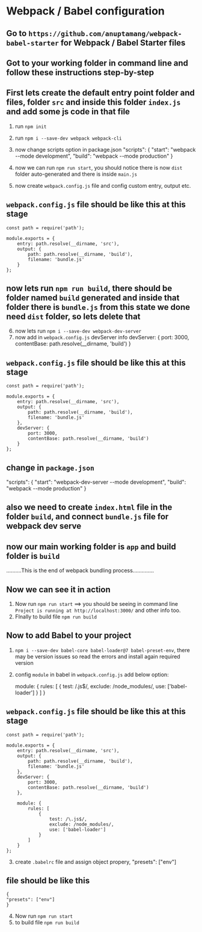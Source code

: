 # Webpack / Babel configuration

## Go to `https://github.com/anuptamang/webpack-babel-starter` for Webpack / Babel Starter files

## Got to your working folder in command line and follow these instructions step-by-step

## First lets create the default entry point folder and files, folder `src` and inside this folder `index.js` and add some js code in that file

1. run `npm init`
2. run `npm i --save-dev webpack webpack-cli`
3. now change scripts option in package.json
   "scripts": {
   "start": "webpack --mode development",
   "build": "webpack --mode production"
   }

4. now we can run `npm run start`, you should notice there is now `dist` folder auto-generated and there is inside `main.js`

5. now create `webpack.config.js` file and config custom entry, output etc.

## `webpack.config.js` file should be like this at this stage

    const path = require('path');

    module.exports = {
        entry: path.resolve(__dirname, 'src'),
        output: {
            path: path.resolve(__dirname, 'build'),
            filename: 'bundle.js'
        }
    };

## now lets run `npm run build`, there should be folder named `build` generated and inside that folder there is `bundle.js` from this state we done need `dist` folder, so lets delete that

6. now lets run `npm i --save-dev webpack-dev-server`
7. now add in `webpack.config.js` devServer info
   devServer: {
   port: 3000,
   contentBase: path.resolve(\_\_dirname, 'build')
   }

## `webpack.config.js` file should be like this at this stage

    const path = require('path');

    module.exports = {
        entry: path.resolve(__dirname, 'src'),
        output: {
            path: path.resolve(__dirname, 'build'),
            filename: 'bundle.js'
        },
        devServer: {
            port: 3000,
            contentBase: path.resolve(__dirname, 'build')
        }
    };

## change in `package.json`

"scripts": {
"start": "webpack-dev-server --mode development",
"build": "webpack --mode production"
}

## also we need to create `index.html` file in the folder `build`, and connect `bundle.js` file for webpack dev serve

## now our main working folder is `app` and build folder is `build`

..........This is the end of webpack bundling process..............

## Now we can see it in action

1. Now run `npm run start` ==> you should be seeing in command line `Project is running at http://localhost:3000/` and other info too.
2. FInally to build file `npm run build`

## Now to add Babel to your project

1. `npm i --save-dev babel-core babel-loader@7 babel-preset-env`, there may be version issues so read the errors and install again required version
2. config `module` in babel in `webpack.config.js` add below option:

   module: {
   rules: [
   {
   test: /\.js\$/,
   exclude: /node_modules/,
   use: ['babel-loader']
   }
   ]
   }

## `webpack.config.js` file should be like this at this stage

    const path = require('path');

    module.exports = {
        entry: path.resolve(__dirname, 'src'),
        output: {
            path: path.resolve(__dirname, 'build'),
            filename: 'bundle.js'
        },
        devServer: {
            port: 3000,
            contentBase: path.resolve(__dirname, 'build')
        },

        module: {
            rules: [
                {
                    test: /\.js$/,
                    exclude: /node_modules/,
                    use: ['babel-loader']
                }
            ]
        }
    };

3. create `.babelrc` file and assign object propery, "presets": ["env"]

## file should be like this

    {
    "presets": ["env"]
    }

4. Now run `npm run start`
5. to build file `npm run build`

